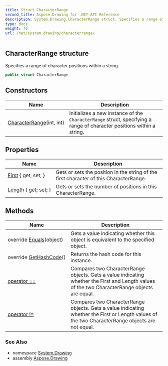 ```yaml
---
title: Struct CharacterRange
second_title: Aspose.Drawing for .NET API Reference
description: System.Drawing.CharacterRange struct. Specifies a range of character positions within a string
type: docs
weight: 70
url: /net/system.drawing/characterrange/
---
```

## CharacterRange structure

Specifies a range of character positions within a string.

```csharp
public struct CharacterRange
```

## Constructors

| Name | Description |
| --- | --- |
| [CharacterRange](characterrange/)(int, int) | Initializes a new instance of the `CharacterRange` struct, specifying a range of character positions within a string. |

## Properties

| Name | Description |
| --- | --- |
| [First](../../system.drawing/characterrange/first/) { get; set; } | Gets or sets the position in the string of the first character of this CharacterRange. |
| [Length](../../system.drawing/characterrange/length/) { get; set; } | Gets or sets the number of positions in this CharacterRange. |

## Methods

| Name | Description |
| --- | --- |
| override [Equals](../../system.drawing/characterrange/equals/)(object) | Gets a value indicating whether this object is equivalent to the specified object. |
| override [GetHashCode](../../system.drawing/characterrange/gethashcode/)() | Returns the hash code for this instance. |
| [operator ==](../../system.drawing/characterrange/op_equality/) | Compares two CharacterRange objects. Gets a value indicating whether the First and Length values of the two CharacterRange objects are equal. |
| [operator !=](../../system.drawing/characterrange/op_inequality/) | Compares two CharacterRange objects. Gets a value indicating whether the First or Length values of the two CharacterRange objects are not equal. |

### See Also

* namespace [System.Drawing](../../system.drawing/)
* assembly [Aspose.Drawing](../../)


